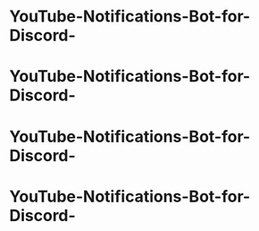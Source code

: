 # YouTube-Notifications-Bot-for-Discord-
# YouTube-Notifications-Bot-for-Discord-
# YouTube-Notifications-Bot-for-Discord-
# YouTube-Notifications-Bot-for-Discord-
